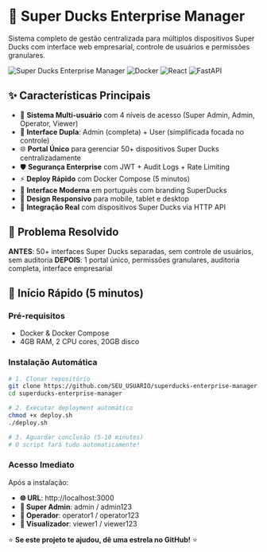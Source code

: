 # 🚀 Super Ducks Enterprise Manager

Sistema completo de gestão centralizada para múltiplos dispositivos Super Ducks com interface web empresarial, controle de usuários e permissões granulares.

![Super Ducks Enterprise Manager](https://img.shields.io/badge/SuperDucks-Enterprise-blue) ![Docker](https://img.shields.io/badge/Docker-Ready-green) ![React](https://img.shields.io/badge/React-18-blue) ![FastAPI](https://img.shields.io/badge/FastAPI-Latest-green)

## ✨ Características Principais

- 🔐 **Sistema Multi-usuário** com 4 níveis de acesso (Super Admin, Admin, Operator, Viewer)
- 🎯 **Interface Dupla**: Admin (completa) + User (simplificada focada no controle)
- 🌐 **Portal Único** para gerenciar 50+ dispositivos Super Ducks centralizadamente
- 🛡️ **Segurança Enterprise** com JWT + Audit Logs + Rate Limiting
- ⚡ **Deploy Rápido** com Docker Compose (5 minutos)
- 🎨 **Interface Moderna** em português com branding SuperDucks
- 📱 **Design Responsivo** para mobile, tablet e desktop
- 🔧 **Integração Real** com dispositivos Super Ducks via HTTP API

## 🎯 Problema Resolvido

**ANTES**: 50+ interfaces Super Ducks separadas, sem controle de usuários, sem auditoria
**DEPOIS**: 1 portal único, permissões granulares, auditoria completa, interface empresarial

## 🚀 Início Rápido (5 minutos)

### Pré-requisitos
- Docker & Docker Compose
- 4GB RAM, 2 CPU cores, 20GB disco

### Instalação Automática
```bash
# 1. Clonar repositório
git clone https://github.com/SEU_USUARIO/superducks-enterprise-manager.git
cd superducks-enterprise-manager

# 2. Executar deployment automático
chmod +x deploy.sh
./deploy.sh

# 3. Aguardar conclusão (5-10 minutos)
# O script fará tudo automaticamente!
```

### Acesso Imediato
Após a instalação:
- **🌐 URL**: http://localhost:3000
- **👤 Super Admin**: admin / admin123
- **👤 Operador**: operator1 / operator123  
- **👤 Visualizador**: viewer1 / viewer123

⭐ **Se este projeto te ajudou, dê uma estrela no GitHub!** ⭐
